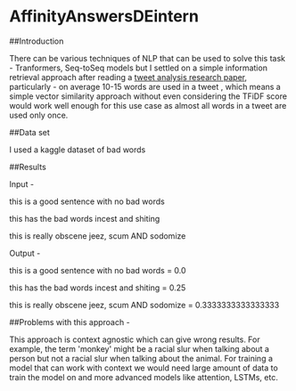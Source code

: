 # AffinityAnswersDEintern
##Introduction

There can be various techniques of NLP that can be used to solve this task - Tranformers, Seq-toSeq models but I settled on a simple information retrieval approach after reading a [tweet analysis research paper](https://www.nature.com/articles/s41599-019-0280-3), particularly - on average 10-15 words are used in a tweet , which means a simple vector similarity approach without even considering the TFiDF score would work well enough for this use case as almost all words in a tweet are used only once.


##Data set

I used a kaggle dataset of bad words

##Results

Input - 

this is a good sentence with no bad words

this has the bad words incest and shiting

this is really obscene jeez, scum AND sodomize


Output -

this is a good sentence with no bad words
 = 0.0

this has the bad words incest and shiting
 = 0.25

this is really obscene jeez, scum AND sodomize
 = 0.3333333333333333


##Problems with this approach - 

This approach is context agnostic which can give wrong results. For example, the term 'monkey' might be a racial slur when talking about a person but not a racial slur when talking about the animal. For training a model that can work with context we would need large amount of data to train the model on and more advanced models like attention, LSTMs, etc.
